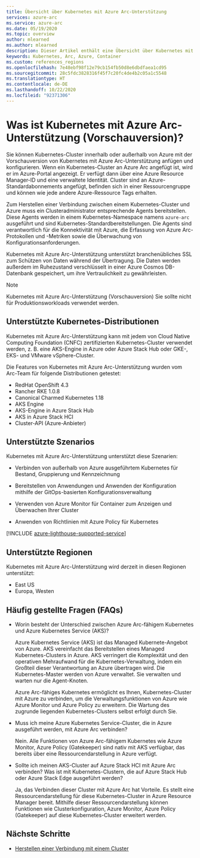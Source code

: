 ```yaml
---
title: Übersicht über Kubernetes mit Azure Arc-Unterstützung
services: azure-arc
ms.service: azure-arc
ms.date: 05/19/2020
ms.topic: overview
author: mlearned
ms.author: mlearned
description: Dieser Artikel enthält eine Übersicht über Kubernetes mit Azure Arc-Unterstützung.
keywords: Kubernetes, Arc, Azure, Container
ms.custom: references_regions
ms.openlocfilehash: 7e48ebf98f12e79cb154fb50d8e6dbdfaea1cd95
ms.sourcegitcommit: 28c5fdc3828316f45f7c20fc4de4b2c05a1c5548
ms.translationtype: HT
ms.contentlocale: de-DE
ms.lasthandoff: 10/22/2020
ms.locfileid: "92371306"
---
```

# <a name="what-is-azure-arc-enabled-kubernetes-preview"></a>Was ist Kubernetes mit Azure Arc-Unterstützung (Vorschauversion)?

Sie können Kubernetes-Cluster innerhalb oder außerhalb von Azure mit der Vorschauversion von Kubernetes mit Azure Arc-Unterstützung anfügen und konfigurieren. Wenn ein Kubernetes-Cluster an Azure Arc angefügt ist, wird er im Azure-Portal angezeigt. Er verfügt dann über eine Azure Resource Manager-ID und eine verwaltete Identität. Cluster sind an Azure-Standardabonnements angefügt, befinden sich in einer Ressourcengruppe und können wie jede andere Azure-Ressource Tags erhalten. 

Zum Herstellen einer Verbindung zwischen einem Kubernetes-Cluster und Azure muss ein Clusteradministrator entsprechende Agents bereitstellen. Diese Agents werden in einem Kubernetes-Namespace namens `azure-arc` ausgeführt und sind Kubernetes-Standardbereitstellungen. Die Agents sind verantwortlich für die Konnektivität mit Azure, die Erfassung von Azure Arc-Protokollen und -Metriken sowie die Überwachung von Konfigurationsanforderungen. 

Kubernetes mit Azure Arc-Unterstützung unterstützt branchenübliches SSL zum Schützen von Daten während der Übertragung. Die Daten werden außerdem im Ruhezustand verschlüsselt in einer Azure Cosmos DB-Datenbank gespeichert, um ihre Vertraulichkeit zu gewährleisten.
 
> [!NOTE]
> Kubernetes mit Azure Arc-Unterstützung (Vorschauversion) Sie sollte nicht für Produktionsworkloads verwendet werden.

## <a name="supported-kubernetes-distributions"></a>Unterstützte Kubernetes-Distributionen

Kubernetes mit Azure Arc-Unterstützung kann mit jedem von Cloud Native Computing Foundation (CNFC) zertifizierten Kubernetes-Cluster verwendet werden, z. B. eine AKS-Engine in Azure oder Azure Stack Hub oder GKE-, EKS- und VMware vSphere-Cluster.

Die Features von Kubernetes mit Azure Arc-Unterstützung wurden vom Arc-Team für folgende Distributionen getestet:
* RedHat OpenShift 4.3
* Rancher RKE 1.0.8
* Canonical Charmed Kubernetes 1.18
* AKS Engine
* AKS-Engine in Azure Stack Hub
* AKS in Azure Stack HCI
* Cluster-API (Azure-Anbieter)

## <a name="supported-scenarios"></a>Unterstützte Szenarios 

Kubernetes mit Azure Arc-Unterstützung unterstützt diese Szenarien: 

* Verbinden von außerhalb von Azure ausgeführtem Kubernetes für Bestand, Gruppierung und Kennzeichnung

* Bereitstellen von Anwendungen und Anwenden der Konfiguration mithilfe der GitOps-basierten Konfigurationsverwaltung 

* Verwenden von Azure Monitor für Container zum Anzeigen und Überwachen Ihrer Cluster 

* Anwenden von Richtlinien mit Azure Policy für Kubernetes 

[!INCLUDE [azure-lighthouse-supported-service](../../../includes/azure-lighthouse-supported-service.md)]

## <a name="supported-regions"></a>Unterstützte Regionen 

Kubernetes mit Azure Arc-Unterstützung wird derzeit in diesen Regionen unterstützt: 

* East US 
* Europa, Westen

## <a name="frequently-asked-questions"></a>Häufig gestellte Fragen (FAQs)

* Worin besteht der Unterschied zwischen Azure Arc-fähigem Kubernetes und Azure Kubernetes Service (AKS)?

    Azure Kubernetes Service (AKS) ist das Managed Kubernete-Angebot von Azure. AKS vereinfacht das Bereitstellen eines Managed Kubernetes-Clusters in Azure. AKS verringert die Komplexität und den operativen Mehraufwand für die Kubernetes-Verwaltung, indem ein Großteil dieser Verantwortung an Azure übertragen wird. Die Kubernetes-Master werden von Azure verwaltet. Sie verwalten und warten nur die Agent-Knoten.

    Azure Arc-fähiges Kubernetes ermöglicht es Ihnen, Kubernetes-Cluster mit Azure zu verbinden, um die Verwaltungsfunktionen von Azure wie Azure Monitor und Azure Policy zu erweitern. Die Wartung des zugrunde liegenden Kubernetes-Clusters selbst erfolgt durch Sie.

* Muss ich meine Azure Kubernetes Service-Cluster, die in Azure ausgeführt werden, mit Azure Arc verbinden?

    Nein. Alle Funktionen von Azure Arc-fähigem Kubernetes wie Azure Monitor, Azure Policy (Gatekeeper) sind nativ mit AKS verfügbar, das bereits über eine Ressourcendarstellung in Azure verfügt.
    
* Sollte ich meinen AKS-Cluster auf Azure Stack HCI mit Azure Arc verbinden? Was ist mit Kubernetes-Clustern, die auf Azure Stack Hub oder Azure Stack Edge ausgeführt werden?

    Ja, das Verbinden dieser Cluster mit Azure Arc hat Vorteile. Es stellt eine Ressourcendarstellung für diese Kubernetes-Cluster in Azure Resource Manager bereit. Mithilfe dieser Ressourcendarstellung können Funktionen wie Clusterkonfiguration, Azure Monitor, Azure Policy (Gatekeeper) auf diese Kubernetes-Cluster erweitert werden.

## <a name="next-steps"></a>Nächste Schritte

* [Herstellen einer Verbindung mit einem Cluster](./connect-cluster.md)
